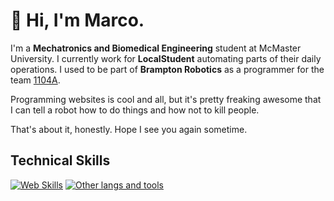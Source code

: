 # :wave: Hi, I'm Marco. 

I'm a **Mechatronics and Biomedical Engineering** student at McMaster University. I currently work for **LocalStudent** automating parts of their daily operations. I used to be part of **Brampton Robotics** as a programmer for the team [1104A](https://github.com/Discobots-1104A).

Programming websites is cool and all, but it's pretty freaking awesome that I can tell a robot how to do things and how not to kill people.

That's about it, honestly. Hope I see you again sometime. 

## Technical Skills
[![Web Skills](https://skillicons.dev/icons?i=ts,tailwind,nextjs,firebase,gcp,postman,vercel)](https://skillicons.dev)
[![Other langs and tools](https://skillicons.dev/icons?i=c,cpp,py,matlab,lua,tensorflow,git)](https://skillicons.dev)

